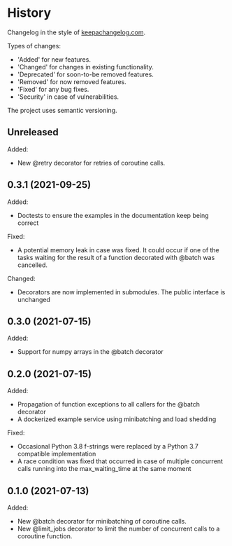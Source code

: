 # History
Changelog in the style of [keepachangelog.com](https://keepachangelog.com/).

Types of changes:
* 'Added' for new features.
* 'Changed' for changes in existing functionality.
* 'Deprecated' for soon-to-be removed features.
* 'Removed' for now removed features.
* 'Fixed' for any bug fixes.
* 'Security' in case of vulnerabilities.

The project uses semantic versioning.

## Unreleased
Added:
* New @retry decorator for retries of coroutine calls.

## 0.3.1 (2021-09-25)
Added:
* Doctests to ensure the examples in the documentation keep being correct

Fixed:
* A potential memory leak in case was fixed. It could occur if one of the tasks waiting for the
  result of a function decorated with @batch was cancelled.

Changed:
* Decorators are now implemented in submodules. The public interface is unchanged

## 0.3.0 (2021-07-15)
Added:
* Support for numpy arrays in the @batch decorator

## 0.2.0 (2021-07-15)
Added:
* Propagation of function exceptions to all callers for the @batch decorator
* A dockerized example service using minibatching and load shedding

Fixed:
* Occasional Python 3.8 f-strings were replaced by a Python 3.7 compatible implementation
* A race condition was fixed that occurred in case of multiple concurrent calls running into the
  max_waiting_time at the same moment

## 0.1.0 (2021-07-13)
Added:
* New @batch decorator for minibatching of coroutine calls.
* New @limit_jobs decorator to limit the number of concurrent calls to a coroutine function.
